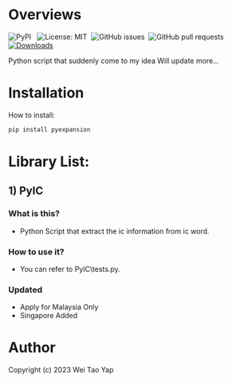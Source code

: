 # Overviews

![PyPI](https://img.shields.io/pypi/v/pyexpansion) &nbsp;
![License: MIT](https://img.shields.io/github/license/weitaoyap111/pyexpansion)&nbsp;
![GitHub issues](https://img.shields.io/github/issues/weitaoyap111/pyexpansion)&nbsp;
![GitHub pull requests](https://img.shields.io/github/issues-pr/weitaoyap111/pyexpansion)&nbsp;
[![Downloads](https://static.pepy.tech/personalized-badge/pyexpansion?period=total&units=international_system&left_color=grey&right_color=brightgreen&left_text=Downloads)](https://pepy.tech/project/pyexpansion)&nbsp;

Python script that suddenly come to my idea
Will update more...

# Installation
How to install:
```python
pip install pyexpansion
```

# Library List:
## 1) PyIC
### What is this?
- Python Script that extract the ic information from ic word.

### How to use it?
- You can refer to PyIC\tests.py.

### Updated
- Apply for Malaysia Only
- Singapore Added

# Author
Copyright (c) 2023 Wei Tao Yap